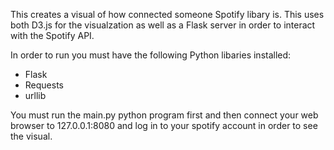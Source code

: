 This creates a visual of how connected someone Spotify libary is. This uses both D3.js for the visualzation as well as a Flask server in order to interact with the Spotify API.

In order to run you must have the following Python libaries installed:  
- Flask  
- Requests  
- urllib  
		
You must run the main.py python program first and then connect your web browser to 127.0.0.1:8080 and log in to your spotify account in order to see the visual.
